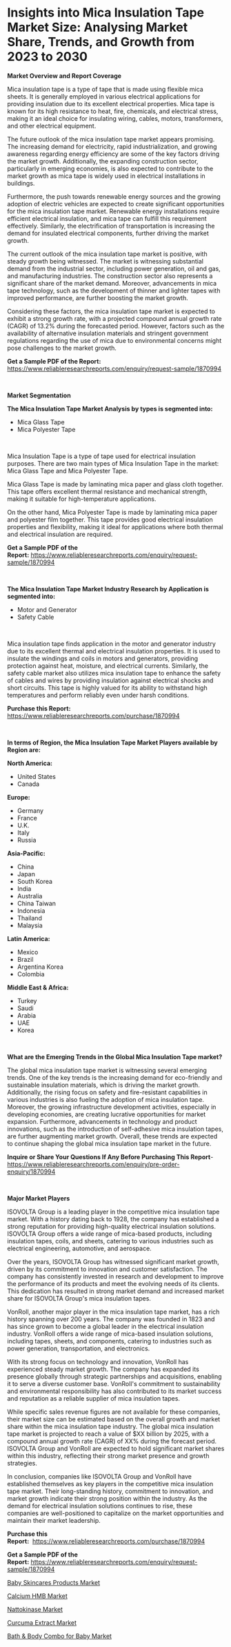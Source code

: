 <p><h1>Insights into Mica Insulation Tape Market Size: Analysing Market Share, Trends, and Growth from 2023 to 2030</h1></p><p><strong>Market Overview and Report Coverage</strong></p>
<p><p>Mica insulation tape is a type of tape that is made using flexible mica sheets. It is generally employed in various electrical applications for providing insulation due to its excellent electrical properties. Mica tape is known for its high resistance to heat, fire, chemicals, and electrical stress, making it an ideal choice for insulating wiring, cables, motors, transformers, and other electrical equipment.</p><p>The future outlook of the mica insulation tape market appears promising. The increasing demand for electricity, rapid industrialization, and growing awareness regarding energy efficiency are some of the key factors driving the market growth. Additionally, the expanding construction sector, particularly in emerging economies, is also expected to contribute to the market growth as mica tape is widely used in electrical installations in buildings.</p><p>Furthermore, the push towards renewable energy sources and the growing adoption of electric vehicles are expected to create significant opportunities for the mica insulation tape market. Renewable energy installations require efficient electrical insulation, and mica tape can fulfill this requirement effectively. Similarly, the electrification of transportation is increasing the demand for insulated electrical components, further driving the market growth.</p><p>The current outlook of the mica insulation tape market is positive, with steady growth being witnessed. The market is witnessing substantial demand from the industrial sector, including power generation, oil and gas, and manufacturing industries. The construction sector also represents a significant share of the market demand. Moreover, advancements in mica tape technology, such as the development of thinner and lighter tapes with improved performance, are further boosting the market growth.</p><p>Considering these factors, the mica insulation tape market is expected to exhibit a strong growth rate, with a projected compound annual growth rate (CAGR) of 13.2% during the forecasted period. However, factors such as the availability of alternative insulation materials and stringent government regulations regarding the use of mica due to environmental concerns might pose challenges to the market growth.</p></p>
<p><strong>Get a Sample PDF of the Report:</strong> <a href="https://www.reliableresearchreports.com/enquiry/request-sample/1870994">https://www.reliableresearchreports.com/enquiry/request-sample/1870994</a></p>
<p>&nbsp;</p>
<p><strong>Market Segmentation</strong></p>
<p><strong>The Mica Insulation Tape Market Analysis by types is segmented into:</strong></p>
<p><ul><li>Mica Glass Tape</li><li>Mica Polyester Tape</li></ul></p>
<p>&nbsp;</p>
<p><p>Mica Insulation Tape is a type of tape used for electrical insulation purposes. There are two main types of Mica Insulation Tape in the market: Mica Glass Tape and Mica Polyester Tape. </p><p>Mica Glass Tape is made by laminating mica paper and glass cloth together. This tape offers excellent thermal resistance and mechanical strength, making it suitable for high-temperature applications.</p><p>On the other hand, Mica Polyester Tape is made by laminating mica paper and polyester film together. This tape provides good electrical insulation properties and flexibility, making it ideal for applications where both thermal and electrical insulation are required.</p></p>
<p><strong>Get a Sample PDF of the Report:</strong>&nbsp;<a href="https://www.reliableresearchreports.com/enquiry/request-sample/1870994">https://www.reliableresearchreports.com/enquiry/request-sample/1870994</a></p>
<p>&nbsp;</p>
<p><strong>The Mica Insulation Tape Market Industry Research by Application is segmented into:</strong></p>
<p><ul><li>Motor and Generator</li><li>Safety Cable</li></ul></p>
<p>&nbsp;</p>
<p><p>Mica insulation tape finds application in the motor and generator industry due to its excellent thermal and electrical insulation properties. It is used to insulate the windings and coils in motors and generators, providing protection against heat, moisture, and electrical currents. Similarly, the safety cable market also utilizes mica insulation tape to enhance the safety of cables and wires by providing insulation against electrical shocks and short circuits. This tape is highly valued for its ability to withstand high temperatures and perform reliably even under harsh conditions.</p></p>
<p><strong>Purchase this Report:</strong>&nbsp; <a href="https://www.reliableresearchreports.com/purchase/1870994">https://www.reliableresearchreports.com/purchase/1870994</a></p>
<p>&nbsp;</p>
<p><strong>In terms of Region, the Mica Insulation Tape Market Players available by Region are:</strong></p>
<p>
    <p> <strong> North America: </strong>
        <ul>
            <li>United States</li>
            <li>Canada</li>
        </ul>
        </p> 
    <p> <strong> Europe: </strong>
        <ul>
            <li>Germany</li>
            <li>France</li>
            <li>U.K.</li>
            <li>Italy</li>
            <li>Russia</li>
        </ul>
        </p> 
    <p> <strong> Asia-Pacific: </strong>
        <ul>
            <li>China</li>
            <li>Japan</li>
            <li>South Korea</li>
            <li>India</li>
            <li>Australia</li>
            <li>China Taiwan</li>
            <li>Indonesia</li>
            <li>Thailand</li>
            <li>Malaysia</li>
        </ul>
        </p> 
    <p> <strong> Latin America: </strong>
        <ul>
            <li>Mexico</li>
            <li>Brazil</li>
            <li>Argentina Korea</li>
            <li>Colombia</li>
        </ul>
        </p> 
    <p> <strong> Middle East & Africa: </strong>
        <ul>
            <li>Turkey</li>
            <li>Saudi</li>
            <li>Arabia</li>
            <li>UAE</li>
            <li>Korea</li>
        </ul>
    </p>
    </p>
<p>&nbsp;</p>
<p><strong>What are the Emerging Trends in the Global Mica Insulation Tape market?</strong></p>
<p><p>The global mica insulation tape market is witnessing several emerging trends. One of the key trends is the increasing demand for eco-friendly and sustainable insulation materials, which is driving the market growth. Additionally, the rising focus on safety and fire-resistant capabilities in various industries is also fueling the adoption of mica insulation tape. Moreover, the growing infrastructure development activities, especially in developing economies, are creating lucrative opportunities for market expansion. Furthermore, advancements in technology and product innovations, such as the introduction of self-adhesive mica insulation tapes, are further augmenting market growth. Overall, these trends are expected to continue shaping the global mica insulation tape market in the future.</p></p>
<p><strong>Inquire or Share Your Questions If Any Before Purchasing This Report</strong>- <a href="https://www.reliableresearchreports.com/enquiry/pre-order-enquiry/1870994">https://www.reliableresearchreports.com/enquiry/pre-order-enquiry/1870994</a></p>
<p>&nbsp;</p>
<p><strong>Major Market Players</strong></p>
<p><p>ISOVOLTA Group is a leading player in the competitive mica insulation tape market. With a history dating back to 1928, the company has established a strong reputation for providing high-quality electrical insulation solutions. ISOVOLTA Group offers a wide range of mica-based products, including insulation tapes, coils, and sheets, catering to various industries such as electrical engineering, automotive, and aerospace.</p><p>Over the years, ISOVOLTA Group has witnessed significant market growth, driven by its commitment to innovation and customer satisfaction. The company has consistently invested in research and development to improve the performance of its products and meet the evolving needs of its clients. This dedication has resulted in strong market demand and increased market share for ISOVOLTA Group's mica insulation tapes.</p><p>VonRoll, another major player in the mica insulation tape market, has a rich history spanning over 200 years. The company was founded in 1823 and has since grown to become a global leader in the electrical insulation industry. VonRoll offers a wide range of mica-based insulation solutions, including tapes, sheets, and components, catering to industries such as power generation, transportation, and electronics.</p><p>With its strong focus on technology and innovation, VonRoll has experienced steady market growth. The company has expanded its presence globally through strategic partnerships and acquisitions, enabling it to serve a diverse customer base. VonRoll's commitment to sustainability and environmental responsibility has also contributed to its market success and reputation as a reliable supplier of mica insulation tapes.</p><p>While specific sales revenue figures are not available for these companies, their market size can be estimated based on the overall growth and market share within the mica insulation tape industry. The global mica insulation tape market is projected to reach a value of $XX billion by 2025, with a compound annual growth rate (CAGR) of XX% during the forecast period. ISOVOLTA Group and VonRoll are expected to hold significant market shares within this industry, reflecting their strong market presence and growth strategies.</p><p>In conclusion, companies like ISOVOLTA Group and VonRoll have established themselves as key players in the competitive mica insulation tape market. Their long-standing history, commitment to innovation, and market growth indicate their strong position within the industry. As the demand for electrical insulation solutions continues to rise, these companies are well-positioned to capitalize on the market opportunities and maintain their market leadership.</p></p>
<p><strong>Purchase this Report:</strong>&nbsp;&nbsp;<a href="https://www.reliableresearchreports.com/purchase/1870994">https://www.reliableresearchreports.com/purchase/1870994</a></p>
<p></p>
<p><strong>Get a Sample PDF of the Report:</strong>&nbsp;<a href="https://www.reliableresearchreports.com/enquiry/request-sample/1870994">https://www.reliableresearchreports.com/enquiry/request-sample/1870994</a></p>
<p><p><a href="https://issuu.com/reportprime-2/docs/baby-skincares-products-market-size-2030.pptx">Baby Skincares Products Market</a></p><p><a href="https://github.com/WillieWoodard/Market-Research-Report-List-2/blob/main/calcium-hmb-market.md">Calcium HMB Market</a></p><p><a href="https://github.com/BryceTownsendr/Market-Research-Report-List-2/blob/main/nattokinase-market.md">Nattokinase Market</a></p><p><a href="https://github.com/ChiragRp1/Market-Research-Report-List-2/blob/main/curcuma-extract-market.md">Curcuma Extract Market</a></p><p><a href="https://issuu.com/reportprime-2/docs/bath-body-combo-for-baby-market-size-2030.pptx">Bath & Body Combo for Baby Market</a></p></p>